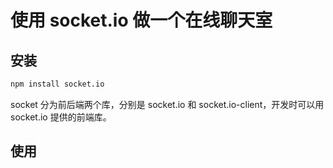 # 使用 socket.io 做一个在线聊天室

## 安装

```sh
npm install socket.io
```

socket 分为前后端两个库，分别是 socket.io 和 socket.io-client，开发时可以用 socket.io 提供的前端库。

## 使用
